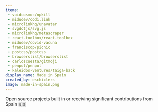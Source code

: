 ```yaml
---
items:
 - voidcosmos/npkill
 - midudev/codi.link
 - microlinkhq/unavatar
 - svgdotjs/svg.js
 - microlinkhq/metascraper
 - react-toolbox/react-toolbox
 - midudev/covid-vacuna
 - franciscop/picnic
 - postcss/postcss
 - browserslist/browserslist
 - carloscuesta/gitmoji
 - penpot/penpot
 - kaleidos-ventures/taiga-back
display_name: Made in Spain
created_by: eschiclers
image: made-in-spain.png
---
```


Open source projects built in or receiving significant contributions from Spain :es: 
